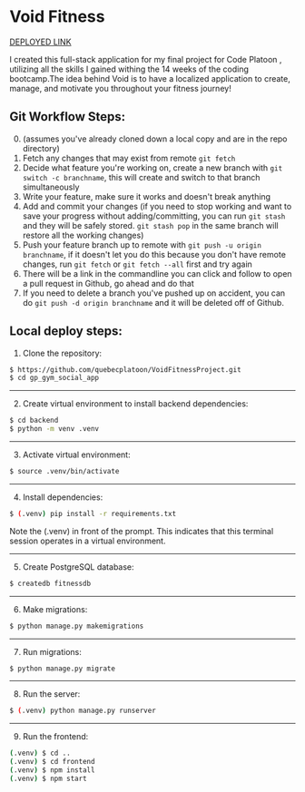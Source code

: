 
# Void Fitness

[DEPLOYED LINK](https://strongestlink.herokuapp.com/#/) 

I created this full-stack application for my final project for Code Platoon , utilizing all the skills I gained withing the 14 weeks of the coding bootcamp.The idea behind Void is to have a localized application to create, manage, and motivate you throughout your fitness journey!

## Git Workflow Steps:
0. (assumes you've already cloned down a local copy and are in the repo directory)
1. Fetch any changes that may exist from remote `git fetch`
2. Decide what feature you're working on, create a new branch with `git switch -c branchname`, this will create and switch to that branch simultaneously
3. Write your feature, make sure it works and doesn't break anything
4. Add and commit your changes (if you need to stop working and want to save your progress without adding/committing, you can run `git stash` and they will be safely stored.  `git stash pop` in the same branch will restore all the working changes)
5. Push your feature branch up to remote with `git push -u origin branchname`, if it doesn't let you do this because you don't have remote changes, run `git fetch` or `git fetch --all` first and try again
6. There will be a link in the commandline you can click and follow to open a pull request in Github, go ahead and do that
7. If you need to delete a branch you've pushed up on accident, you can do `git push -d origin branchname` and it will be deleted off of Github.
  
## Local deploy steps: 
1. Clone the repository:

```sh
$ https://github.com/quebecplatoon/VoidFitnessProject.git
$ cd gp_gym_social_app
```
___

2. Create virtual environment to install backend dependencies:

```sh
$ cd backend
$ python -m venv .venv
```

___

3. Activate virtual environment:
```sh
$ source .venv/bin/activate
```
___

4. Install dependencies:

```sh
$ (.venv) pip install -r requirements.txt
```

Note the (.venv) in front of the prompt. This indicates that this terminal session operates in a virtual environment.

___

5. Create PostgreSQL database:
```sh
$ createdb fitnessdb
```

___

6. Make migrations:
```sh
$ python manage.py makemigrations
```

___

7. Run migrations:

```sh
$ python manage.py migrate
```

___

8. Run the server:

```sh
$ (.venv) python manage.py runserver
```
___

9. Run the frontend:

```sh
(.venv) $ cd ..
(.venv) $ cd frontend
(.venv) $ npm install 
(.venv) $ npm start
```


